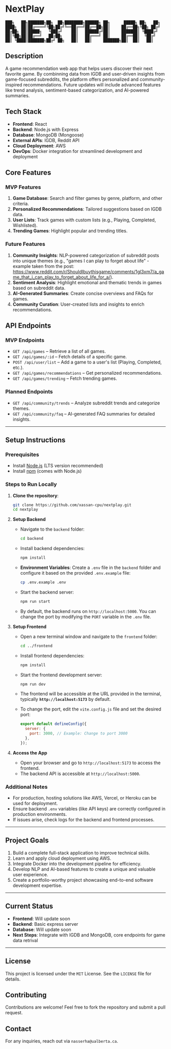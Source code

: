 # NextPlay

```
███╗   ██╗███████╗██╗  ██╗████████╗██████╗ ██╗      █████╗ ██╗   ██╗
████╗  ██║██╔════╝╚██╗██╔╝╚══██╔══╝██╔══██╗██║     ██╔══██╗╚██╗ ██╔╝
██╔██╗ ██║█████╗   ╚███╔╝    ██║   ██████╔╝██║     ███████║ ╚████╔╝ 
██║╚██╗██║██╔══╝   ██╔██╗    ██║   ██╔═══╝ ██║     ██╔══██║  ╚██╔╝  
██║ ╚████║███████╗██╔╝ ██╗   ██║   ██║     ███████╗██║  ██║   ██║   
```

## Description
A game recommendation web app that helps users discover their next favorite game. By combinning data from IGDB and user-driven insights from game-focused subreddits, the platform offers personalized and community-inspired recommendations. Future updates will include advanced features like trend analysis, sentiment-based categorization, and AI-powered summaries.


## Tech Stack
- **Frontend**: React
- **Backend**: Node.js with Express
- **Database**: MongoDB (Mongoose)
- **External APIs**: IGDB, Reddit API
- **Cloud Deployment**: AWS
- **DevOps**: Docker integration for streamlined development and deployment


## Core Features

### MVP Features
1. **Game Database**: Search and filter games by genre, platform, and other criteria.
2. **Personalized Recommendations**: Tailored suggestions based on IGDB data.
3. **User Lists**: Track games with custom lists (e.g., Playing, Completed, Wishlisted).
4. **Trending Games**: Highlight popular and trending titles.

### Future Features
1. **Community Insights**: NLP-powered categorization of subreddit posts into unique themes (e.g., "games I can play to forget about life" - example taken from the post: https://www.reddit.com/r/ShouldIbuythisgame/comments/1gl3xm7/a_game_that_i_can_play_to_forget_about_life_for_a/).
2. **Sentiment Analysis**: Highlight emotional and thematic trends in games based on subreddit data.
3. **AI-Generated Summaries**: Create concise overviews and FAQs for games.
4. **Community Curation**: User-created lists and insights to enrich recommendations.

## API Endpoints

### MVP Endpoints
- `GET /api/games` – Retrieve a list of all games.
- `GET /api/games/:id` – Fetch details of a specific game.
- `POST /api/user/list` – Add a game to a user's list (Playing, Completed, etc.).
- `GET /api/games/recommendations` – Get personalized recommendations.
- `GET /api/games/trending` – Fetch trending games.

### Planned Endpoints
- `GET /api/community/trends` – Analyze subreddit trends and categorize themes.
- `GET /api/community/faq` – AI-generated FAQ summaries for detailed insights.

---


## Setup Instructions

### Prerequisites
- Install [Node.js](https://nodejs.org/) (LTS version recommended)
- Install [npm](https://www.npmjs.com/) (comes with Node.js)


### Steps to Run Locally
1. **Clone the repository**:
    ```bash
    git clone https://github.com/xassan-cpu/nextplay.git
    cd nextplay
    ``` 

2. **Setup Backend**
    - Navigate to the `backend` folder:
        ```bash
        cd backend
        ```
    - Install backend dependencies:
        ```bash
        npm install
        ```
    - **Environment Variables**: Create a `.env` file in the `backend` folder and configure it based on the provided `.env.example` file:
        ```bash
        cp .env.example .env
        ```
    - Start the backend server:
        ```bash
        npm run start
        ```
    - By default, the backend runs on `http://localhost:5000`. You can change the port by modifying the `PORT` variable in the `.env` file.


3. **Setup Frontend**
   - Open a new terminal window and navigate to the `frontend` folder:
     ```bash
     cd ../frontend
     ```
   - Install frontend dependencies:
     ```bash
     npm install
     ```
   - Start the frontend development server:
     ```bash
     npm run dev
     ```
   - The frontend will be accessible at the URL provided in the terminal, typically **`http://localhost:5173`** by default.  

   - To change the port, edit the `vite.config.js` file and set the desired port:
     ```javascript
     export default defineConfig({
       server: {
         port: 3000, // Example: Change to port 3000
       },
     });
     ```

4. **Access the App**
    - Open your browser and go to `http://localhost:5173` to access the frontend.
    - The backend API is accessible at `http://localhost:5000`.


### Additional Notes
- For production, hosting solutions like AWS, Vercel, or Heroku can be used for deployment.
- Ensure backend `.env` variables (like API keys) are correctly configured in production environments.
- If issues arise, check logs for the backend and frontend processes.


---
## Project Goals
1. Build a complete full-stack application to improve technical skills.
2. Learn and apply cloud deployment using AWS.
3. Integrate Docker into the development pipeline for efficiency.
4. Develop NLP and AI-based features to create a unique and valuable user experience.
5. Create a portfolio-worthy project showcasing end-to-end software development expertise.

---

## Current Status
- **Frontend**: Will update soon
- **Backend**: Basic express server
- **Database**: Will update soon
- **Next Steps**: Integrate with IGDB and MongoDB, core endpoints for game data retrival

---

## License
This project is licensed under the `MIT` License. See the `LICENSE` file for details.


## Contributing
Contributions are welcome! Feel free to fork the repository and submit a pull request.

## Contact 
For any inquiries, reach out via `nasserha@ualberta.ca`.